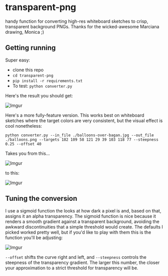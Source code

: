 # transparent-png
handy function for converting high-res whiteboard sketches to crisp, transparent background PNGs. Thanks for the wicked-awesome Marciana drawing, Monica ;) 

## Getting running
Super easy: 
* clone this repo
* `cd transparent-png`
* `pip install -r requirements.txt`
* To test: `python converter.py`

Here's the result you should get:

![Imgur](https://i.imgur.com/cG8mXD1.png)

Here's a more fully-feature version. This works best on whiteboard sketches where the target colors are very consistent, but the visual effect is cool nonetheless: 

```
python converter.py --in_file ./balloons-over-bagan.jpg --out_file ./balloons.png --targets 182 109 58 121 29 39 103 118 77 --steepness 0.25 --offset 40
```
Takes you from this...

![Imgur](https://i.imgur.com/MSvj2Nu.jpg)

to this:

![Imgur](https://i.imgur.com/rJsuazt.png)

## Tuning the conversion
I use a sigmoid function the looks at how dark a pixel is and, based on that, assigns it an alpha transparency. The sigmoid function is nice because it renders a smooth gradient against a transparent background, avoiding the awkward discontinuities that a simple threshold would create. The defaults I picked worked pretty well, but if you'd like to play with them this is the function you'll be adjusting:

![Imgur](https://i.imgur.com/epNzyaz.png)

`--offset` shifts the curve right and left, and `--steepness` controls the steepness of the transparency gradient. The larger this number, the closer your approximation to a strict threshold for transparency will be. 

